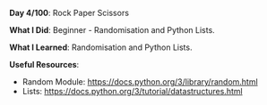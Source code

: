 **Day 4/100**: Rock Paper Scissors

**What I Did**: Beginner - Randomisation and Python Lists.

**What I Learned**: Randomisation and Python Lists.

**Useful Resources**:
- Random Module: https://docs.python.org/3/library/random.html
- Lists: https://docs.python.org/3/tutorial/datastructures.html
